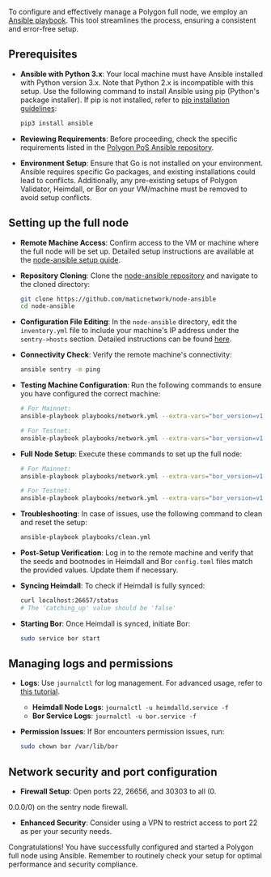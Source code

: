 To configure and effectively manage a Polygon full node, we employ an [Ansible playbook](https://docs.ansible.com/ansible/latest/user_guide/playbooks_intro.html). This tool streamlines the process, ensuring a consistent and error-free setup.

## Prerequisites

- **Ansible with Python 3.x**: Your local machine must have Ansible installed with Python version 3.x. Note that Python 2.x is incompatible with this setup. Use the following command to install Ansible using pip (Python's package installer). If pip is not installed, refer to [pip installation guidelines](https://pip.pypa.io/en/stable/):

  ```bash
  pip3 install ansible
  ```

- **Reviewing Requirements**: Before proceeding, check the specific requirements listed in the [Polygon PoS Ansible repository](https://github.com/maticnetwork/node-ansible#requirements).

- **Environment Setup**: Ensure that Go is not installed on your environment. Ansible requires specific Go packages, and existing installations could lead to conflicts. Additionally, any pre-existing setups of Polygon Validator, Heimdall, or Bor on your VM/machine must be removed to avoid setup conflicts.

## Setting up the full node

- **Remote Machine Access**: Confirm access to the VM or machine where the full node will be set up. Detailed setup instructions are available at the [node-ansible setup guide](https://github.com/maticnetwork/node-ansible#setup).

- **Repository Cloning**: Clone the [node-ansible repository](https://github.com/maticnetwork/node-ansible) and navigate to the cloned directory:

  ```bash
  git clone https://github.com/maticnetwork/node-ansible
  cd node-ansible
  ```

- **Configuration File Editing**: In the `node-ansible` directory, edit the `inventory.yml` file to include your machine's IP address under the `sentry->hosts` section. Detailed instructions can be found [here](https://github.com/maticnetwork/node-ansible#inventory).

- **Connectivity Check**: Verify the remote machine's connectivity:

  ```bash
  ansible sentry -m ping
  ```

- **Testing Machine Configuration**: Run the following commands to ensure you have configured the correct machine:

  ```bash
  # For Mainnet:
  ansible-playbook playbooks/network.yml --extra-vars="bor_version=v1.0.0 heimdall_version=v1.0.3 network=mainnet node_type=sentry" --list-hosts

  # For Testnet:
  ansible-playbook playbooks/network.yml --extra-vars="bor_version=v1.1.0 heimdall_version=v1.0.3 network=mumbai node_type=sentry" --list-hosts
  ```

- **Full Node Setup**: Execute these commands to set up the full node:

  ```bash
  # For Mainnet:
  ansible-playbook playbooks/network.yml --extra-vars="bor_version=v1.1.0 heimdall_version=v1.0.3 network=mainnet node_type=sentry"

  # For Testnet:
  ansible-playbook playbooks/network.yml --extra-vars="bor_version=v1.0.0 heimdall_version=v1.0.3 network=mumbai node_type=sentry"
  ```

- **Troubleshooting**: In case of issues, use the following command to clean and reset the setup:

  ```bash
  ansible-playbook playbooks/clean.yml
  ```

- **Post-Setup Verification**: Log in to the remote machine and verify that the seeds and bootnodes in Heimdall and Bor `config.toml` files match the provided values. Update them if necessary.

- **Syncing Heimdall**: To check if Heimdall is fully synced:

  ```bash
  curl localhost:26657/status
  # The 'catching_up' value should be 'false'
  ```

- **Starting Bor**: Once Heimdall is synced, initiate Bor:

  ```bash
  sudo service bor start
  ```

## Managing logs and permissions

- **Logs**: Use `journalctl` for log management. For advanced usage, refer to [this tutorial](https://www.digitalocean.com/community/tutorials/how-to-use-journalctl-to-view-and-manipulate-systemd-logs).

  - **Heimdall Node Logs**: `journalctl -u heimdalld.service -f`
  - **Bor Service Logs**: `journalctl -u bor.service -f`

- **Permission Issues**: If Bor encounters permission issues, run:

  ```bash
  sudo chown bor /var/lib/bor
  ```

## Network security and port configuration

- **Firewall Setup**: Open ports 22, 26656, and 30303 to all (0.

0.0.0/0) on the sentry node firewall.
- **Enhanced Security**: Consider using a VPN to restrict access to port 22 as per your security needs.

Congratulations! You have successfully configured and started a Polygon full node using Ansible. Remember to routinely check your setup for optimal performance and security compliance.